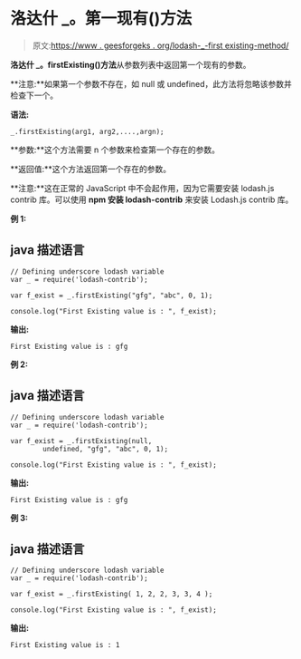 # 洛达什 _。第一现有()方法

> 原文:[https://www . geesforgeks . org/lodash-_-first existing-method/](https://www.geeksforgeeks.org/lodash-_-firstexisting-method/)

**洛达什 _。firstExisting()方法**从参数列表中返回第一个现有的参数。

**注意:**如果第一个参数不存在，如 null 或 undefined，此方法将忽略该参数并检查下一个。

**语法:**

```
_.firstExisting(arg1, arg2,....,argn);

```

**参数:**这个方法需要 n 个参数来检查第一个存在的参数。

**返回值:**这个方法返回第一个存在的参数。

**注意:**这在正常的 JavaScript 中不会起作用，因为它需要安装 lodash.js contrib 库。可以使用 **npm 安装 lodash-contrib** 来安装 Lodash.js contrib 库。

**例 1:**

## java 描述语言

```
// Defining underscore lodash variable 
var _ = require('lodash-contrib'); 

var f_exist = _.firstExisting("gfg", "abc", 0, 1);

console.log("First Existing value is : ", f_exist);
```

**输出:**

```
First Existing value is : gfg

```

**例 2:**

## java 描述语言

```
// Defining underscore lodash variable 
var _ = require('lodash-contrib'); 

var f_exist = _.firstExisting(null, 
        undefined, "gfg", "abc", 0, 1);

console.log("First Existing value is : ", f_exist);
```

**输出:**

```
First Existing value is : gfg

```

**例 3:**

## java 描述语言

```
// Defining underscore lodash variable 
var _ = require('lodash-contrib'); 

var f_exist = _.firstExisting( 1, 2, 2, 3, 3, 4 );

console.log("First Existing value is : ", f_exist);
```

**输出:**

```
First Existing value is : 1

```